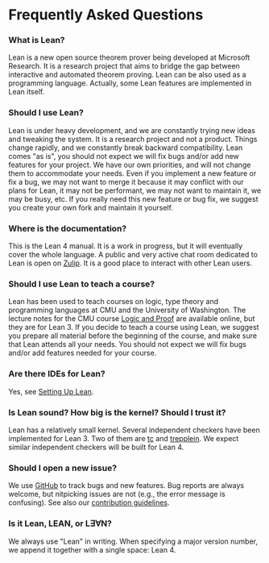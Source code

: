 Frequently Asked Questions
==========================

### What is Lean?

Lean is a new open source theorem prover being developed at Microsoft Research.
It is a research project that aims to bridge the gap between interactive and automated theorem proving.
Lean can be also used as a programming language. Actually, some Lean features are implemented in Lean itself.

### Should I use Lean?

Lean is under heavy development, and we are constantly trying new
ideas and tweaking the system.  It is a research project and not a product.
Things change rapidly, and we constantly break backward compatibility.
Lean comes "as is", you should not expect we will fix bugs and/or add new features for your project.
We have our own priorities, and will not change them to accommodate your needs.
Even if you implement a new feature or fix a bug, we may not want to merge it because
it may conflict with our plans for Lean, it may not be performant, we may not want to maintain it,
we may be busy, etc. If you really need this new feature or bug fix, we suggest you create your own fork and maintain it yourself.

### Where is the documentation?

This is the Lean 4 manual. It is a work in progress, but it will eventually cover the whole language.
A public and very active chat room dedicated to Lean is open on [Zulip](https://leanprover.zulipchat.com).
It is a good place to interact with other Lean users.

### Should I use Lean to teach a course?

Lean has been used to teach courses on logic, type theory and programming languages at CMU and the University of Washington.
The lecture notes for the CMU course [Logic and Proof](https://lean-lang.org/logic_and_proof) are available online,
but they are for Lean 3.
If you decide to teach a course using Lean, we suggest you prepare all material before the beginning of the course, and
make sure that Lean attends all your needs. You should not expect we will fix bugs and/or add features needed for your course.

### Are there IDEs for Lean?

Yes, see [Setting Up Lean](./setup.md).

### Is Lean sound? How big is the kernel? Should I trust it?

Lean has a relatively small kernel.
Several independent checkers have been implemented for Lean 3. Two of them are
[tc](https://github.com/leanprover/tc) and [trepplein](https://github.com/gebner/trepplein).
We expect similar independent checkers will be built for Lean 4.

### Should I open a new issue?

We use [GitHub](https://github.com/leanprover/lean4/issues) to track bugs and new features.
Bug reports are always welcome, but nitpicking issues are not (e.g., the error message is confusing).
See also our [contribution guidelines](https://github.com/leanprover/lean4/blob/master/CONTRIBUTING.md).

### Is it Lean, LEAN, or L∃∀N?

We always use "Lean" in writing.
When specifying a major version number, we append it together with a single space: Lean 4.
